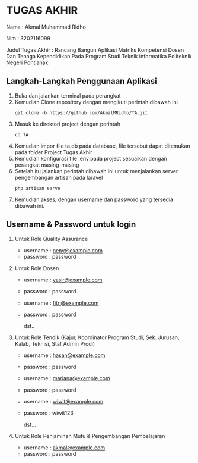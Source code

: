 # TUGAS AKHIR
Nama : Akmal Muhammad Ridho

Nim : 3202116099

Judul Tugas Akhir : Rancang Bangun Aplikasi Matriks Kompetensi Dosen Dan Tenaga Kependidikan Pada Program Studi Teknik Informatika Politeknik Negeri Pontianak

## Langkah-Langkah Penggunaan Aplikasi
1. Buka dan jalankan terminal pada perangkat
2. Kemudian Clone repository dengan mengikuti perintah dibawah ini
   ```
   git clone -b https://github.com/AkmalMRidho/TA.git
   ```
3. Masuk ke direktori project dengan perintah
   ```
   cd TA
   ```
4. Kemudian impor file ta.db pada database, file tersebut dapat ditemukan pada folder Project Tugas Akhir
5. Kemudian konfigurasi file .env pada project sesuaikan dengan perangkat masing-masing
6. Setelah itu jalankan perintah dibawah ini untuk menjalankan server pengembangan artisan pada laravel
   ```
   php artisan serve
   ```
7. Kemudian akses, dengan username dan password yang tersedia dibawah ini.

## Username & Password untuk login
1. Untuk Role Quality Assurance
   - username : neny@example.com
   - password : password
     
2. Untuk Role Dosen
   - username : yasir@example.com
   - password : password
     
   - username : fitri@example.com
   - password : password
     
     dst..
3. Untuk Role Tendik (Kajur, Koordinator Program Studi, Sek. Jurusan, Kalab, Teknisi, Staf Admin Prodi)
   - username : hasan@example.com
   - password : password
  
   - username : mariana@example.com
   - password : password
  
   - username : wiwit@example.com
   - password : wiwit123
     
     dst...
4. Untuk Role Penjaminan Mutu & Pengembangan Pembelajaran
   - username : akmal@example.com
   - password : password

